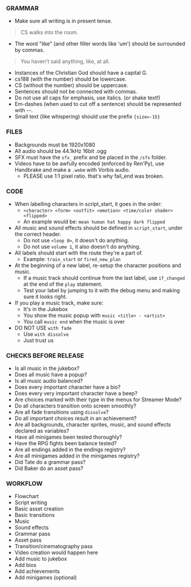 ### GRAMMAR
- Make sure all writing is in present tense.
> CS walks into the room.
- The word "like" (and other filler words like 'um') should be surrounded by commas.
> You haven't said anything, like, at all.

- Instances of the Christian God should have a capital G.
- cs188 (with the number) should be lowercase.
- CS (without the number) should be uppercase.
- Sentences should not be connected with commas.
- Do not use all caps for emphasis, use italics. (or shake text!)
- Em-dashes (when used to cut off a sentence) should be represented with --.
- Small text (like whispering) should use the prefix `{size=-15}`

### FILES
- Backgrounds must be 1920x1080
- All audio should be 44.1kHz 16bit .ogg 
- SFX must have the `sfx_` prefix and be placed in the `/sfx` folder.
- Videos have to be awfully encoded (enforced by Ren'Py), use Handbrake and make a `.webm` with Vorbis audio.
    - PLEASE use 1:1 pixel ratio. that's why fail_end was broken.

### CODE
- When labelling characters in script_start, it goes in the order:
    - `<character> <form> <outfit> <emotion> <time/color shader> <flipped>`
    - An example would be: `mean human hat happy dark flipped`
- All music and sound effects should be defined in `script_start`, under the correct header.
    - Do not use `<loop 0>`, it doesn't do anything.
    - Do not use `volume 1`, it also doesn't do anything.
- All labels should start with the route they're a part of.
    - Example: `train_start` or `fired_new_plan`
- At the beginning of a new label, re-setup the character positions and music.
    - If a music track should continue from the last label, use `if_changed` at the end of the `play` statement.
    - Test your label by jumping to it with the debug menu and making sure it looks right.
- If you play a music track, make sure:
    - It's in the Jukebox
    - You show the music popup with `music <title> - <artist>`
    - You call `music end` when the music is over
- DO NOT USE `with fade`
    - Use `with dissolve`
    - Just trust us

### CHECKS BEFORE RELEASE
- Is all music in the jukebox?
- Does all music have a popup?
- Is all music audio balanced?
- Does every important character have a bio?
- Does every very important character have a beep?
- Are choices marked with their type in the menus for Streamer Mode?
- Do all characters transition onto screen smoothly?
- Are all fade transitions using `dissolve`?
- Do all important choices result in an achievement?
- Are all backgrounds, character sprites, music, and sound effects declared as variables?
- Have all minigames been tested thoroughly?
- Have the RPG fights been balance tested?
- Are all endings added in the endings registry?
- Are all minigames added in the minigames registry?
- Did Tate do a grammar pass?
- Did Baker do an asset pass?

### WORKFLOW
- Flowchart
- Script writing
- Basic asset creation
- Basic transitions
- Music
- Sound effects
- Grammar pass
- Asset pass
- Transition/cinematography pass
 - Video creation would happen here
- Add music to jukebox
- Add bios
- Add achievements
- Add minigames (optional)